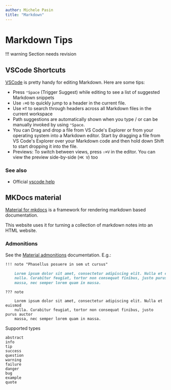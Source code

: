 ```yaml
---
author: Michele Pasin
title: "Markdown"
---
```


# Markdown Tips 


!!! warning
    Section needs revision

## VSCode Shortcuts

[VSCode](../extempore/vscode.md) is pretty handy for editing Markdown. Here are some tips:

- Press `⌃Space` (Trigger Suggest) while editing to see a list of suggested Markdown snippets
- Use `⇧⌘O` to quickly jump to a header in the current file.
- Use `⌘T` to search through headers across all Markdown files in the current workspace
- Path suggestions are automatically shown when you type / or can be manually invoked by using `⌃Space`.
- You can Drag and drop a file from VS Code's Explorer or from your operating system into a Markdown editor. Start by dragging a file from VS Code's Explorer over your Markdown code and then hold down Shift to start dropping it into the file. 
- Previews: To switch between views, press `⇧⌘V` in the editor. You can view the preview side-by-side (`⌘K V`) too

### See also 

* Official [vscode help](https://code.visualstudio.com/docs/languages/markdown)


## MKDocs material

[Material for mkdocs](https://squidfunk.github.io/mkdocs-material/) is a framework for rendering markdown based documentation. 

This website uses it for turning a collection of markdown notes into an HTML website. 

### Admonitions 

See the [Material admonitions](https://squidfunk.github.io/mkdocs-material/reference/admonitions/) documentation. E.g.: 

```markdown
!!! note "Phasellus posuere in sem ut cursus"

    Lorem ipsum dolor sit amet, consectetur adipiscing elit. Nulla et euismod
    nulla. Curabitur feugiat, tortor non consequat finibus, justo purus auctor
    massa, nec semper lorem quam in massa.
```

```
??? note

    Lorem ipsum dolor sit amet, consectetur adipiscing elit. Nulla et euismod
    nulla. Curabitur feugiat, tortor non consequat finibus, justo purus auctor
    massa, nec semper lorem quam in massa.
```

Supported types

```plaintext
abstract
info
tip
success
question
warning
failure
danger
bug
example
quote
```